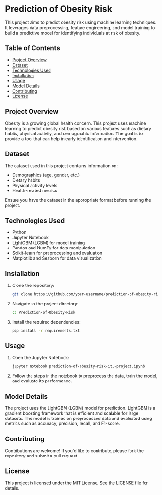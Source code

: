 # Prediction of Obesity Risk 

This project aims to predict obesity risk using machine learning techniques. It leverages data preprocessing, feature engineering, and model training to build a predictive model for identifying individuals at risk of obesity.

## Table of Contents
- [Project Overview](#project-overview)
- [Dataset](#dataset)
- [Technologies Used](#technologies-used)
- [Installation](#installation)
- [Usage](#usage)
- [Model Details](#model-details)
- [Contributing](#contributing)
- [License](#license)

## Project Overview
Obesity is a growing global health concern. This project uses machine learning to predict obesity risk based on various features such as dietary habits, physical activity, and demographic information. The goal is to provide a tool that can help in early identification and intervention.

## Dataset
The dataset used in this project contains information on:
- Demographics (age, gender, etc.)
- Dietary habits
- Physical activity levels
- Health-related metrics

Ensure you have the dataset in the appropriate format before running the project.

## Technologies Used
- Python
- Jupyter Notebook
- LightGBM (LGBM) for model training
- Pandas and NumPy for data manipulation
- Scikit-learn for preprocessing and evaluation
- Matplotlib and Seaborn for data visualization

## Installation
1. Clone the repository:
   ```bash
   git clone https://github.com/your-username/prediction-of-obesity-risk.git
   ```
2. Navigate to the project directory:
   ```bash
   cd Prediction-of-Obesity-Risk
   ```

3. Install the required dependencies:
   ```bash
   pip install -r requirements.txt
   ```

## Usage
1. Open the Jupyter Notebook:
   ```bash
   jupyter notebook prediction-of-obesity-risk-iti-project.ipynb
   ```
2. Follow the steps in the notebook to preprocess the data, train the model, and evaluate its performance.


## Model Details
The project uses the LightGBM (LGBM) model for prediction. LightGBM is a gradient boosting framework that is efficient and scalable for large datasets. The model is trained on preprocessed data and evaluated using metrics such as accuracy, precision, recall, and F1-score.

## Contributing
Contributions are welcome! If you'd like to contribute, please fork the repository and submit a pull request.

## License
This project is licensed under the MIT License. See the LICENSE file for details.




   
